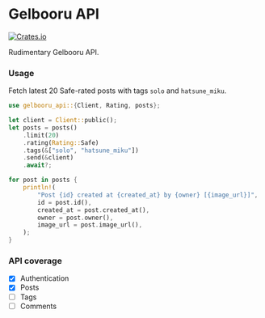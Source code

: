 # Gelbooru API
[![Crates.io](https://img.shields.io/crates/v/gelbooru-api)](https://crates.io/crates/gelbooru-api)

Rudimentary Gelbooru API.

### Usage
Fetch latest 20 Safe-rated posts with tags `solo` and `hatsune_miku`.
```rust
use gelbooru_api::{Client, Rating, posts};

let client = Client::public();
let posts = posts()
	.limit(20)
	.rating(Rating::Safe)
	.tags(&["solo", "hatsune_miku"])
	.send(&client)
	.await?;

for post in posts {
	println!(
		"Post {id} created at {created_at} by {owner} [{image_url}]",
		id = post.id(),
		created_at = post.created_at(),
		owner = post.owner(),
		image_url = post.image_url(),
	);
}
```

### API coverage
- [x] Authentication
- [x] Posts
- [ ] Tags
- [ ] Comments
